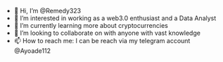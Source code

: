 - 👋 Hi, I’m @Remedy323
- 👀 I’m interested in working as a web3.0 enthusiast and a Data Analyst 
- 🌱 I’m currently learning more about cryptocurrencies 
- 💞️ I’m looking to collaborate on with anyone with vast knowledge 
- 📫 How to reach me: I can be reach via my telegram account @Ayoade112

<!---
Remedy323/Remedy323 is a ✨ special ✨ repository because its `README.md` (this file) appears on your GitHub profile.
You can click the Preview link to take a look at your changes.
--->
